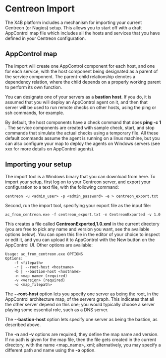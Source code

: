 # Centreon Import
The X4B platform includes a mechanism for importing your current Centreon (or Nagios) setup. This allows you to start off with a draft AppControl map file which includes all the hosts and services that you have defined in your Centreon configuration.
## AppControl map
The import will create one AppControl component for each host, and one for each service, with the host component being designated as a parent of the service component. The parent-child relationship denotes a dependency relation, where the child depends on a properly working parent to perform its own function.

You can designate one of your servers as a **bastion host**. If you do, it is assumed that you will deploy an AppControl agent on it, and then that server will be used to run remote checks on other hosts, using the ping or ssh commands, for example.

By default, the host components have a check command that does **ping -c 1 <hostname>**. The service components are created with sample check, start, and stop commands that simulate the actual checks using a temporary file. All these default commands assume the agent is running on a linux machine, but you can also configure your map to deploy the agents on Windows servers (see xxx for more details on AppControl agents).
## Importing your setup
The import tool is a Windows binary that you can download from here. To import your setup, first log on to your Centreon server, and export your configuration to a text file, with the following command:
  
```console
centreon -u <admin_user> -p <admin_password> -e > centreon_export.txt
```
  Second, run the import tool, specifying your export file as the input file:
```console
ac_from_centreon.exe -f centreon_export.txt -n CentreonExported -v 1.0
```
This creates a file called **CentreonExported,1.0.xml** in the current directory (you are free to pick any name and version you want, see the available options below). You can open this file in the editor of your choice to inspect or edit it, and you can upload it to AppControl with the New button on the AppControl UI.
Other options are available:
```console
Usage: ac_from_centreon.exe OPTIONS
Options:
    -f <filepath>
    -r | --root-host <hostname>
    -b | --bastion-host <hostname>
    -n <map name> (required)
    -v <version> (required)
    -o <map_filepath>
```
The **--root-host** option lets you specify one server as being the root, in the AppControl architecture map, of the servers graph. This indicates that all the other server depend on this one; you would typically choose a server playing some essential role, such as a DNS server.

The **--bastion-host** option lets specify one server as being the bastion, as described above.

The **-n** and **-v** options are required, they define the map name and version. If no path is given for the map file, then the file gets created in the current directory, with the name <map_name>,<version>.xml; alternatively, you may specify a different path and name using the **-o** option. 
  
